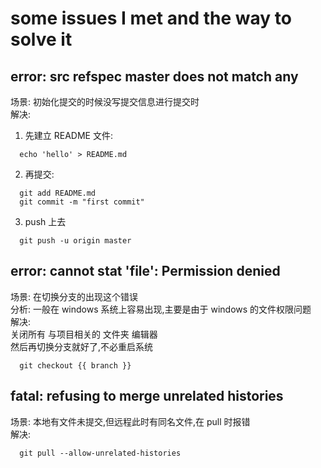 # some issues I met and the way to solve it

## error: src refspec master does not match any
场景: 初始化提交的时候没写提交信息进行提交时  
解决:  
1. 先建立 README 文件:
```
  echo 'hello' > README.md
```
2. 再提交:
```
  git add README.md
  git commit -m "first commit"
```
3. push 上去
```
  git push -u origin master
```

## error: cannot stat 'file': Permission denied
场景: 在切换分支的出现这个错误  
分析: 一般在 windows 系统上容易出现,主要是由于 windows 的文件权限问题  
解决:  
  关闭所有 与项目相关的 文件夹 编辑器  
  然后再切换分支就好了,不必重启系统  
```
  git checkout {{ branch }}
```

## fatal: refusing to merge unrelated histories
场景: 本地有文件未提交,但远程此时有同名文件,在 pull 时报错  
解决:  
```
  git pull --allow-unrelated-histories
```

